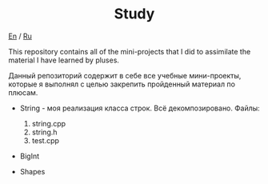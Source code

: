 <h1 align="center">Study</h1>
<p><a href="#en">En</a> / <a href="#ru">Ru</a></p>

<p><a name="#en">This repository contains all of the mini-projects that I did to assimilate the material I have learned by pluses.</a></p>
<p></p>

<p><a name="#ru">Данный репозиторий содержит в себе все учебные мини-проекты, которые я выполнял с целью закрепить пройденный материал по плюсам.</a></p>
<ul>
  <li><p>String - моя реализация класса строк. Всё декомпозировано. Файлы:
    <ol>
      <li>string.cpp</li>
      <li>string.h</li>
      <li>test.cpp</li>
    </ol>
  </p></li>
  
  <li><p>BigInt</p></li>
  <li><p>Shapes</p></li>
</ul>
